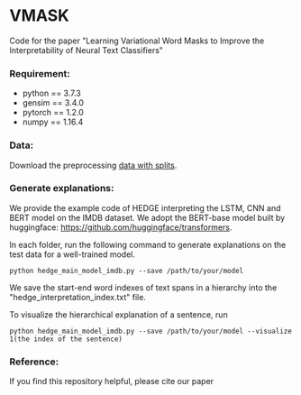 # VMASK
Code for the paper "Learning Variational Word Masks to Improve the Interpretability of Neural Text Classifiers"

### Requirement:
- python == 3.7.3
- gensim == 3.4.0
- pytorch == 1.2.0
- numpy == 1.16.4

### Data:
Download the preprocessing [data with splits](https://drive.google.com/file/d/1n9wVSsPBjIu9Ni0GodF21nikgrSSKfWR/view?usp=sharing).

### Generate explanations:

We provide the example code of HEDGE interpreting the LSTM, CNN and BERT model on the IMDB dataset. We adopt the BERT-base model built by huggingface: https://github.com/huggingface/transformers.

In each folder, run the following command to generate explanations on the test data for a well-trained model.
```
python hedge_main_model_imdb.py --save /path/to/your/model
```
We save the start-end word indexes of text spans in a hierarchy into the "hedge_interpretation_index.txt" file.

To visualize the hierarchical explanation of a sentence, run
```
python hedge_main_model_imdb.py --save /path/to/your/model --visualize 1(the index of the sentence)
```

### Reference:
If you find this repository helpful, please cite our paper
